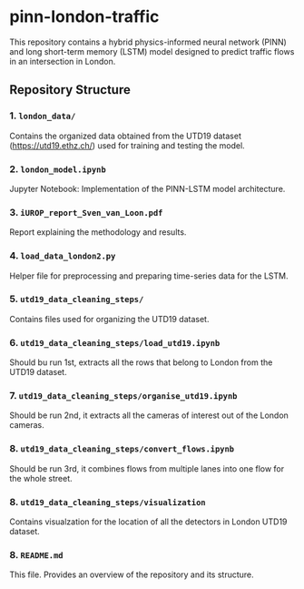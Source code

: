 # pinn-london-traffic
This repository contains a hybrid physics-informed neural network (PINN) and long short-term memory (LSTM) model designed to predict traffic flows in an intersection in London.

## Repository Structure

### 1. `london_data/`
Contains the organized data obtained from the UTD19 dataset (https://utd19.ethz.ch/) used for training and testing the model.

### 2. `london_model.ipynb`
Jupyter Notebook: Implementation of the PINN-LSTM model architecture.

### 3. `iUROP_report_Sven_van_Loon.pdf`
Report explaining the methodology and results.

### 4. `load_data_london2.py`
Helper file for preprocessing and preparing time-series data for the LSTM.

### 5. `utd19_data_cleaning_steps/`
Contains files used for organizing the UTD19 dataset.

### 6. `utd19_data_cleaning_steps/load_utd19.ipynb`
Should bu run 1st, extracts all the rows that belong to London from the UTD19 dataset.

### 7. `utd19_data_cleaning_steps/organise_utd19.ipynb`
Should be run 2nd, it extracts all the cameras of interest out of the London cameras.

### 8. `utd19_data_cleaning_steps/convert_flows.ipynb`
Should be run 3rd, it combines flows from multiple lanes into one flow for the whole street.

### 8. `utd19_data_cleaning_steps/visualization`
Contains visualzation for the location of all the detectors in London UTD19 dataset.

### 8. `README.md`
This file. Provides an overview of the repository and its structure.

